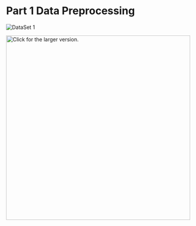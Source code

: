 # Part 1 Data Preprocessing
![DataSet 1](https://drive.google.com/open?id=1YW3dU8YwgSJZ77ranqkYUEDR1w1Ysb_Pg)

<a href="https://drive.google.com/open?id=1YW3dU8YwgSJZ77ranqkYUEDR1w1Ysb_Pg"><img src="https://drive.google.com/open?id=1YW3dU8YwgSJZ77ranqkYUEDR1w1Ysb_Pg" style="width: 500px; max-width: 100%; height: auto" title="Click for the larger version." /></a>
